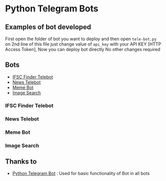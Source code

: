 # Python Telegram Bots

## Examples of bot developed
 First open the folder of bot you want to deploy and then open `tele-bot.py`  on 2nd line of this file just change value of `api_key` with your API KEY [HTTP Access Token], Now you can deploy bot directly No other changes required



## Bots
* [IFSC Finder Telebot](https://github.com/kaustubhk24/Python-Telegram-Bots/#ifsc-finder-telebot)
* [News Telebot](https://github.com/kaustubhk24/Python-Telegram-Bots/#news-telebot)
* [Meme Bot](https://github.com/kaustubhk24/Python-Telegram-Bots/#meme-bot)
* [Image Search](https://github.com/kaustubhk24/Python-Telegram-Bots/#image-search)

### IFSC Finder Telebot
### News Telebot
### Meme Bot
### Image Search



## Thanks to

* [Python Telegram Bot](https://github.com/python-telegram-bot/python-telegram-bot) : Used for basic functionality of Bot in all bots
